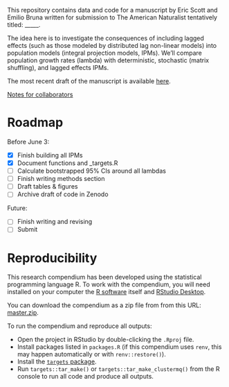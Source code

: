 
<!-- README.md is generated from README.Rmd. Please edit that file -->
<!-- badges: start -->
<!-- DOI badges go here -->
<!-- badges: end -->

This repository contains data and code for a manuscript by Eric Scott
and Emilio Bruna written for submission to The American Naturalist
tentatively titled: \_\_\_\_\_.

The idea here is to investigate the consequences of including lagged
effects (such as those modeled by distributed lag non-linear models)
into population models (integral projection models, IPMs). We’ll compare
population growth rates (lambda) with deterministic, stochastic (matrix
shuffling), and lagged effects IPMs.

The most recent draft of the manuscript is available
[here](https://brunalab.github.io/lagged-ipms/paper.html).

[Notes for
collaborators](https://brunalab.github.io/lagged-ipms/notes/index.html)

# Roadmap

Before June 3:

-   [x] Finish building all IPMs
-   [x] Document functions and \_targets.R
-   [ ] Calculate bootstrapped 95% CIs around all lambdas
-   [ ] Finish writing methods section
-   [ ] Draft tables & figures
-   [ ] Archive draft of code in Zenodo

Future:

-   [ ] Finish writing and revising
-   [ ] Submit

# Reproducibility

This research compendium has been developed using the statistical
programming language R. To work with the compendium, you will need
installed on your computer the [R
software](https://cloud.r-project.org/) itself and [RStudio
Desktop](https://rstudio.com/products/rstudio/download/).

You can download the compendium as a zip file from from this URL:
[master.zip](/archive/master.zip).

To run the compendium and reproduce all outputs:

-   Open the project in RStudio by double-clicking the `.Rproj` file.
-   Install packages listed in `packages.R` (if this compendium uses
    `renv`, this may happen automatically or with `renv::restore()`).
-   Install the [`targets` package](https://docs.ropensci.org/targets/).
-   Run `targets::tar_make()` or `targets::tar_make_clustermq()` from
    the R console to run all code and produce all outputs.
